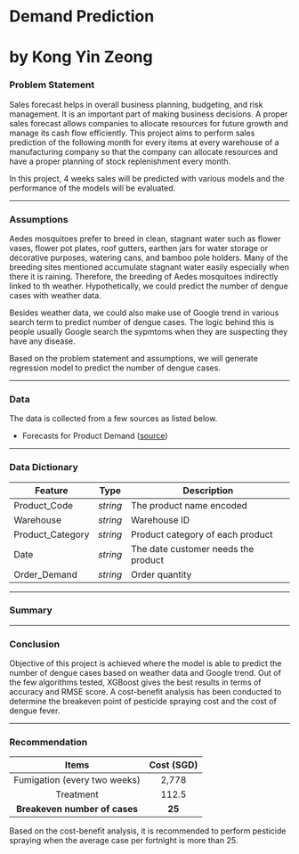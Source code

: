 # Demand Prediction
# by Kong Yin Zeong


### Problem Statement

Sales forecast helps in overall business planning, budgeting, and risk management. It is an important part of making business decisions. A proper sales forecast allows companies to allocate resources for future growth and manage its cash flow efficiently. This project aims to perform sales prediction of the following month for every items at every warehouse of a manufacturing company so that the company can allocate resources and have a proper planning of stock replenishment every month.

In this project, 4 weeks sales will be predicted with various models and the performance of the models will be evaluated. 

---

### Assumptions

Aedes mosquitoes prefer to breed in clean, stagnant water such as flower vases, flower pot plates, roof gutters, earthen jars for water storage or decorative purposes, watering cans, and bamboo pole holders. Many of the breeding sites mentioned accumulate stagnant water easily especially when there it is raining. Therefore, the breeding of Aedes mosquitoes indirectly linked to th weather. Hypothetically, we could predict the number of dengue cases with weather data.

Besides weather data, we could also make use of Google trend in various search term to predict number of dengue cases. The logic behind this is people usually Google search the sypmtoms when they are suspecting they have any disease.

Based on the problem statement and assumptions, we will generate regression model to predict the number of dengue cases.

---

### Data

The data is collected from a few sources as listed below.

* Forecasts for Product Demand ([source](https://www.kaggle.com/datasets/felixzhao/productdemandforecasting?select=Historical+Product+Demand.csv))

---

### Data Dictionary

|Feature|Type|Description|
|---|---|---|
|Product_Code|*string*|The product name encoded|
|Warehouse|*string*|Warehouse ID|
|Product_Category|*string*|Product category of each product|
|Date|*string*|The date customer needs the product|
|Order_Demand|*string*|Order quantity|

---

### Summary



---

### Conclusion

Objective of this project is achieved where the model is able to predict the number of dengue cases based on weather data and Google trend. Out of the few algorithms tested, XGBoost gives the best results in terms of accuracy and RMSE score. A cost-benefit analysis has been conducted to determine the breakeven point of pesticide spraying cost and the cost of dengue fever.

---

### Recommendation

|             Items             	| Cost (SGD) 	|
|:-----------------------------:	|:----------:	|
| Fumigation (every two weeks)  	| 2,778      	|
| Treatment                     	| 112.5      	|
| **Breakeven number of cases** 	|   **25**   	|

Based on the cost-benefit analysis, it is recommended to perform pesticide spraying when the average case per fortnight is more than 25.

